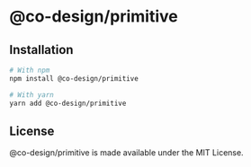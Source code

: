 # @co-design/primitive

## Installation
```bash
# With npm
npm install @co-design/primitive

# With yarn
yarn add @co-design/primitive
```

## License
@co-design/primitive is made available under the MIT License.
